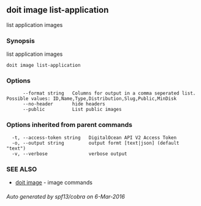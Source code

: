 ## doit image list-application

list application images

### Synopsis


list application images

```
doit image list-application
```

### Options

```
      --format string   Columns for output in a comma seperated list. Possible values: ID,Name,Type,Distribution,Slug,Public,MinDisk
      --no-header       hide headers
      --public          List public images
```

### Options inherited from parent commands

```
  -t, --access-token string   DigitalOcean API V2 Access Token
  -o, --output string         output formt [text|json] (default "text")
  -v, --verbose               verbose output
```

### SEE ALSO
* [doit image](doit_image.md)	 - image commands

###### Auto generated by spf13/cobra on 6-Mar-2016
